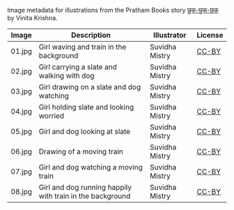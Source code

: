 Image metadata for illustrations from the Pratham Books story [छुक-छुक-छक](https://storyweaver.org.in/stories/101-chhuk-chhuk-chhak) by Vinita Krishna.

Image | Description | Illustrator | License
----- | ----------- | ----------- | -------
01.jpg | Girl waving and train in the background | Suvidha Mistry | [CC-BY](https://creativecommons.org/licenses/by/4.0/)
02.jpg | Girl carrying a slate and walking with dog | Suvidha Mistry | [CC-BY](https://creativecommons.org/licenses/by/4.0/)
03.jpg | Girl drawing on a slate and dog watching | Suvidha Mistry | [CC-BY](https://creativecommons.org/licenses/by/4.0/)
04.jpg | Girl holding slate and looking worried | Suvidha Mistry | [CC-BY](https://creativecommons.org/licenses/by/4.0/)
05.jpg | Girl and dog looking at slate | Suvidha Mistry | [CC-BY](https://creativecommons.org/licenses/by/4.0/)
06.jpg | Drawing of a moving train  | Suvidha Mistry | [CC-BY](https://creativecommons.org/licenses/by/4.0/)
07.jpg | Girl and dog watching a moving train | Suvidha Mistry | [CC-BY](https://creativecommons.org/licenses/by/4.0/)
08.jpg | Girl and dog running happily with train in the background | Suvidha Mistry | [CC-BY](https://creativecommons.org/licenses/by/4.0/)
